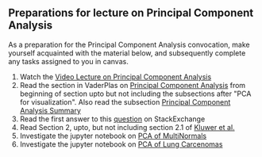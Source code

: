 ## Preparations for lecture on Principal Component Analysis

As a preparation for the Principal Component Analysis convocation, make yourself acquainted with the material below, and subsequently complete any tasks assigned to you in canvas.

1. Watch the [Video Lecture on Principal Component Analysis](https://youtu.be/Ay1opQIbN90)
2. Read the section in VaderPlas on [Principal Component Analysis](https://jakevdp.github.io/PythonDataScienceHandbook/05.09-principal-component-analysis.html) from beginning of section upto but not including the subsections after "PCA for visualization". Also read the subsection [Principal Component Analysis Summary](https://jakevdp.github.io/PythonDataScienceHandbook/05.09-principal-component-analysis.html#Principal-Component-Analysis-Summary)
3. Read the first answer to this [question](https://stats.stackexchange.com/questions/2691/making-sense-of-principal-component-analysis-eigenvectors-eigenvalues) on StackExchange
3. Read Section 2, upto, but not including section 2.1 of [Kluwer et al.](https://public.lanl.gov/mewall/kluwer2002.html)
3. Investigate the jupyter notebook on [PCA of MultiNormals](../nb/pca/readme.md)  
4. Investigate the jupyter notebook on [PCA of Lung Carcenomas](../nb/pca/readme.md)  
